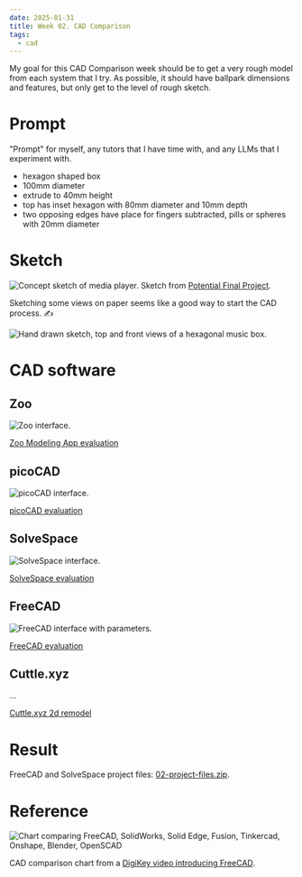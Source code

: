 ```yaml
---
date: 2025-01-31
title: Week 02. CAD Comparison
tags:
  - cad
---
```


My goal for this CAD Comparison week should be to get a very rough model from each system that I try. As possible, it should have ballpark dimensions and features, but only get to the level of rough sketch.

# Prompt

"Prompt" for myself, any tutors that I have time with, and any LLMs that I experiment with.

* hexagon shaped box
* 100mm diameter
* extrude to 40mm height
* top has inset hexagon with 80mm diameter and 10mm depth
* two opposing edges have place for fingers subtracted, pills or spheres with 20mm diameter

# Sketch

![Concept sketch of media player.](01-fo-concept-player.png)
Sketch from [Potential Final Project](01-potential-final-project.md).

Sketching some views on paper seems like a good way to start the CAD process. ✍️

![Hand drawn sketch, top and front views of a hexagonal music box.](02-music-box-pen-paper.png)

# CAD software

## Zoo

![Zoo interface.](02-zoo-first-prompt-result.png)

[Zoo Modeling App evaluation](02-zoo-modeling-app.md)

## picoCAD

![picoCAD interface.](02-picocad.png)

[picoCAD evaluation](02-picocad.md)

## SolveSpace

![SolveSpace interface.](02-solvespace-box.png)

[SolveSpace evaluation](02-solvespace.md)

## FreeCAD

![FreeCAD interface with parameters.](02-freecad-interface.png)

[FreeCAD evaluation](02-freecad.md)

## Cuttle.xyz

...

[Cuttle.xyz 2d remodel](https://cuttle.xyz/@forresto/Hexagon-Box-Parametric-65WPuv1YGPgR)

# Result

FreeCAD and SolveSpace project files: [02-project-files.zip](02-project-files.zip).

# Reference

![Chart comparing FreeCAD, SolidWorks, Solid Edge, Fusion, Tinkercad, Onshape, Blender, OpenSCAD](02-cad-comparison-digikey.png)

CAD comparison chart from a [DigiKey video introducing FreeCAD](https://www.youtube.com/watch?v=8VPYTTnqmfs).
